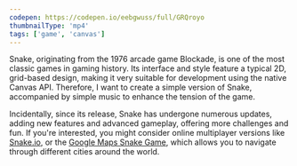 ```yaml
---
codepen: https://codepen.io/eebgwuss/full/GRQroyo
thumbnailType: 'mp4'
tags: ['game', 'canvas']
---
```


Snake, originating from the 1976 arcade game Blockade, is one of the most classic games in gaming history.
Its interface and style feature a typical 2D, grid-based design, making it very suitable for development using the native Canvas API.
Therefore, I want to create a simple version of Snake, accompanied by simple music to enhance the tension of the game.

Incidentally, since its release, Snake has undergone numerous updates, adding new features and advanced gameplay, offering more challenges and fun.
If you're interested, you might consider online multiplayer versions like [Snake.io](https://snake.io/),
or the [Google Maps Snake Game](https://snake.googlemaps.com/), which allows you to navigate through different cities around the world.
